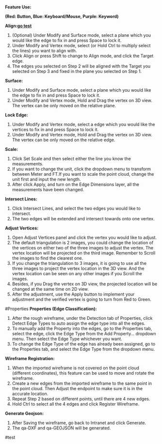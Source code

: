 **Feature Use:**

**\(Red: Button, Blue: Keyboard/Mouse, Purple: Keyword\)**

**Align:[go test](#test)**

1. \(Optional\) Under Modify and Surface mode, select a plane which you would like the edge to fix in and press Space to lock it.
2. Under Modify and Vertex mode, select \(or Hold Ctrl to multiply select the lines\) you want to align with.
3. Click Align or press Shift to change to Align mode, and click the Target edge.
4. The edges you selected on Step 2 will be aligned with the Target you selected on Step 3 and fixed in the plane you selected on Step 1.

**Surface:**

1. Under Modify and Surface mode, select a plane which you would like the edge to fix in and press Space to lock it.
2. Under Modify and Vertex mode, Hold and Drag the vertex on 3D view. The vertex can be only moved on the relative plane.

**Lock Edge:**

1. Under Modify and Vertex mode, select a edge which you would like the vertices to fix in and press Space to lock it.
2. Under Modify and Vertex mode, Hold and Drag the vertex on 3D view. The vertex can be only moved on the relative edge.

**Scale:**

1. Click Set Scale and then select either the line you know the measurements.
2. If you want to change the unit, click the dropdown menu to transform between Meter and FT.If you want to scale the point cloud, change the unit first and input the new length.
3. After click Apply, and turn on the Edge Dimensions layer, all the measurements have been changed.

**Intersect Lines:**

1. Click Intersect Lines, and select the two edges you would like to intersect.
2. The two edges will be extended and intersect towards onto one vertex.

**Adjust Vertices:**

1. Open Adjust Vertices panel and click the vertex you would like to adjust.
2. The default triangulation is 2 images, you could change the location of the vertices on either two of the three images to adjust the vertex. The vertex location will be projected on the third image. Remember to Scroll the images to find the clearest one.
3. If you change the triangulation to 3 images, it is going to use all the three images to project the vertex location in the 3D view. And the vertex location can be seen on any other images if you Scroll the images.
4. Besides, if you Drag the vertex on 3D view, the projected location will be changed at the same time on 2D view.
5. After the adjustment, use the Apply button to implement your adjustment and the verified vertex is going to turn from Red to Green.

#Properties
**Properties \(Edge Classification\):**

1. After the rough wireframe, under the Detection tab of Properties, click Detect Edge Types to auto assign the edge type into all the edges.
2. To manually add the Property into the edges, go to the Properties tab, select the edge, click the Edge Type from the Add Property… dropdown menu. Then select the Edge Type whichever you want.
3. To change the Edge Type of the edge has already been assigned, go to the Properties tab, and select the Edge Type from the dropdown menu.

**Wireframe Registration:**

1. When the imported wireframe is not covered on the point cloud \(different coordinates\), this feature can be used to move and rotate the wireframe.
2. Create a new edges from the imported wireframe to the same point in the point cloud. Then Adjust the endpoint to make sure it is in the accurate location.
3. Repeat Step 2 based on different points, until there are 4 new edges.
4. Hold Ctrl to select all the 4 edges and click Register Wireframe.

**Generate Geojson:**

1. After Saving the wireframe, go back to Intranet and click Generate.
2. The qa-DXF and qa-GEOJSON will be generated.





















































#test

